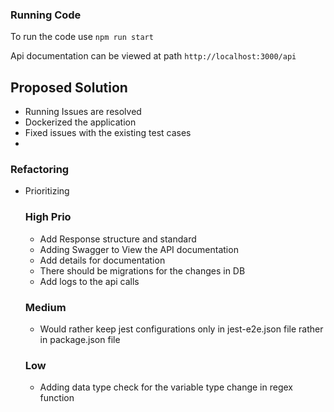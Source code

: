 ### Running Code

To run the code use 
`npm run start`

Api documentation can be viewed at path
`http://localhost:3000/api`


## Proposed Solution
- Running Issues are resolved
- Dockerized the application
- Fixed issues with the existing test cases
- 

### Refactoring
- Prioritizing
    ### High Prio
    - Add Response structure and standard
    - Adding Swagger to View the API documentation
    - Add details for documentation
    - There should be migrations for the changes in DB
    - Add logs to the api calls    
    
    ### Medium
     - Would rather keep jest configurations only in jest-e2e.json file rather in package.json file
     
    ### Low
    - Adding data type check for the  variable type change in regex function


